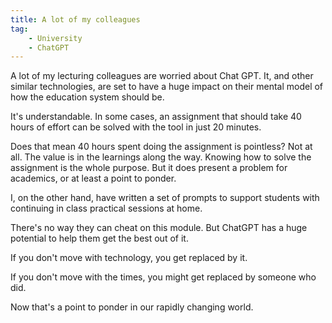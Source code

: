```yaml
---
title: A lot of my colleagues
tag:
    - University
    - ChatGPT
---
```


A lot of my lecturing colleagues are worried about Chat GPT. It, and other similar technologies, are set to have a huge impact on their mental model of how the education system should be.

It's understandable. In some cases, an assignment that should take 40 hours of effort can be solved with the tool in just 20 minutes.

Does that mean 40 hours spent doing the assignment is pointless? Not at all. The value is in the learnings along the way. Knowing how to solve the assignment is the whole purpose. But it does present a problem for academics, or at least a point to ponder.

I, on the other hand, have written a set of prompts to support students with continuing in class practical sessions at home. 

There's no way they can cheat on this module. But ChatGPT has a huge potential to help them get the best out of it.

If you don't move with technology, you get replaced by it. 

If you don't move with the times, you might get replaced by someone who did.

Now that's a point to ponder in our rapidly changing world.
